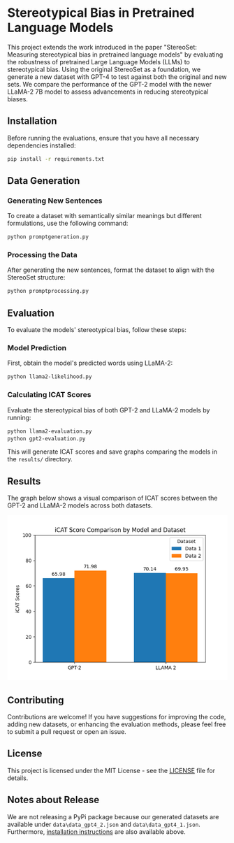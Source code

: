# Stereotypical Bias in Pretrained Language Models

This project extends the work introduced in the paper "StereoSet: Measuring stereotypical bias in pretrained language models" by evaluating the robustness of pretrained Large Language Models (LLMs) to stereotypical bias. Using the original StereoSet as a foundation, we generate a new dataset with GPT-4 to test against both the original and new sets. We compare the performance of the GPT-2 model with the newer LLaMA-2 7B model to assess advancements in reducing stereotypical biases.

## Installation

Before running the evaluations, ensure that you have all necessary dependencies installed:

```bash
pip install -r requirements.txt
```

## Data Generation

### Generating New Sentences

To create a dataset with semantically similar meanings but different formulations, use the following command:

```bash
python promptgeneration.py
```

### Processing the Data

After generating the new sentences, format the dataset to align with the StereoSet structure:

```bash
python promptprocessing.py
```

## Evaluation

To evaluate the models' stereotypical bias, follow these steps:

### Model Prediction

First, obtain the model's predicted words using LLaMA-2:

```bash
python llama2-likelihood.py
```

### Calculating ICAT Scores

Evaluate the stereotypical bias of both GPT-2 and LLaMA-2 models by running:


```bash
python llama2-evaluation.py
python gpt2-evaluation.py
```

This will generate ICAT scores and save graphs comparing the models in the `results/` directory.

## Results

The graph below shows a visual comparison of ICAT scores between the GPT-2 and LLaMA-2 models across both datasets.

![ICAT Scores Comparison](results/icat_scores.png)

## Contributing

Contributions are welcome! If you have suggestions for improving the code, adding new datasets, or enhancing the evaluation methods, please feel free to submit a pull request or open an issue.

## License

This project is licensed under the MIT License - see the [LICENSE](LICENSE) file for details.


## Notes about Release
We are not releasing a PyPi package because our generated datasets are available under `data\data_gpt4_2.json` and `data\data_gpt4_1.json`. Furthermore, [installation instructions](#installation) are also available above.